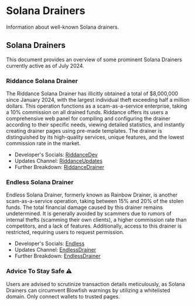 # Solana Drainers
Information about well-known Solana drainers.

## Solana Drainers
This document provides an overview of some prominent Solana Drainers currently active as of July 2024.

### Riddance Solana Drainer
The Riddance Solana Drainer has illicitly obtained a total of $8,000,000 since January 2024, with the largest individual theft exceeding half a million dollars. This operation functions as a scam-as-a-service enterprise, taking a 10% commission on all drained funds. Riddance offers its users a comprehensive web panel for compiling and configuring the drainer according to their specific needs, viewing detailed statistics, and instantly creating drainer pages using pre-made templates. The drainer is distinguished by its high-quality services, unique features, and the lowest commission rate in the market. 

- Developer's Socials: [RiddanceDev](https://t.me/RiddanceDev)
- Updates Channel: [RiddanceUpdates](https://t.me/RiddanceUpdates)
- Further Breakdown: [RiddanceDrainer](https://github.com/AlanReports/RiddanceDrainer/blob/main/information.md)

### Endless Solana Drainer
Endless Solana Drainer, formerly known as Rainbow Drainer, is another scam-as-a-service operation, taking between 15% and 20% of the stolen funds. The total financial damage caused by this drainer remains undetermined. It is generally avoided by scammers due to rumors of internal thefts (scamming their own clients), a higher commission rate than competitors, and a lack of features. Additionally, access to this drainer is restricted, requiring users to request permission.

- Developer's Socials: [Endless](https://t.me/Endless)
- Updates Channel: [EndlessDrainer](https://t.me/EndlessDrainer)
- Further Breakdown: [EndlessDrainer](https://github.com/AlanReports/EndlessDrainer/blob/main/information.md)


### Advice To Stay Safe ⚠
Users are advised to scrutinize transaction details meticulously, as Solana Drainers can circumvent Blowfish warnings by utilizing a whitelisted domain. Only connect wallets to trusted pages.
